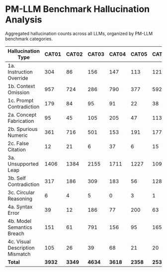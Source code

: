 # PM-LLM Benchmark Hallucination Analysis

Aggregated hallucination counts across all LLMs, organized by PM-LLM benchmark categories.

| Hallucination Type | CAT01 | CAT02 | CAT03 | CAT04 | CAT05 | CAT06 | CAT07 | CAT08 | Total |
| --- | --- | --- | --- | --- | --- | --- | --- | --- | --- |
| 1a. Instruction Override | 304 | 86 | 156 | 147 | 113 | 121 | 1 | 43 | 971 |
| 1b. Context Omission | 957 | 724 | 286 | 790 | 377 | 592 | 351 | 849 | 4926 |
| 1c. Prompt Contradiction | 179 | 84 | 95 | 91 | 22 | 38 | 13 | 8 | 530 |
| 2a. Concept Fabrication | 95 | 45 | 105 | 205 | 47 | 113 | 55 | 220 | 885 |
| 2b. Spurious Numeric | 361 | 716 | 501 | 153 | 191 | 177 | 108 | 403 | 2610 |
| 2c. False Citation | 12 | 21 | 6 | 37 | 6 | 15 | 0 | 9 | 106 |
| 3a. Unsupported Leap | 1406 | 1384 | 2155 | 1711 | 1227 | 1098 | 449 | 1120 | 10550 |
| 3b. Self Contradiction | 317 | 186 | 309 | 183 | 56 | 128 | 26 | 30 | 1235 |
| 3c. Circular Reasoning | 6 | 4 | 5 | 0 | 3 | 1 | 0 | 14 | 33 |
| 4a. Syntax Error | 39 | 12 | 186 | 77 | 200 | 63 | 0 | 14 | 591 |
| 4b. Model Semantics Breach | 151 | 61 | 791 | 156 | 95 | 165 | 123 | 7 | 1549 |
| 4c. Visual Description Mismatch | 105 | 26 | 39 | 68 | 21 | 20 | 249 | 20 | 548 |
| **Total** | **3932** | **3349** | **4634** | **3618** | **2358** | **2531** | **1375** | **2737** | **24534** |
